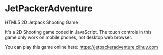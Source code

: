 # JetPackerAdventure
HTML5 2D Jetpack Shooting Game

It's a 2D Shooting game coded in JavaScript.
The touch controls in this game only work on mobile phones, not desktop web browser.

You can play this game online here: https://jetpackeradventure.ciihuy.com
